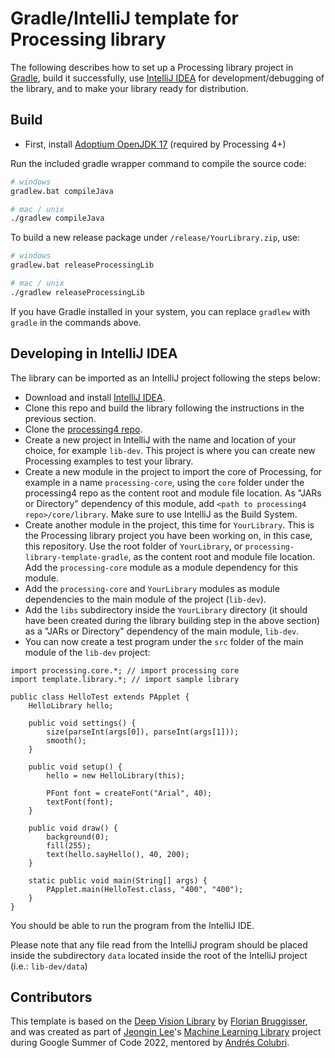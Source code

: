 # Gradle/IntelliJ template for Processing library 

The following describes how to set up a Processing library project in [Gradle](https://gradle.org/), build it successfully, use [IntelliJ IDEA](https://www.jetbrains.com/idea/) for development/debugging of the library, and to make your library ready for distribution.

## Build
- First, install [Adoptium OpenJDK 17](https://adoptium.net/) (required by Processing 4+)

Run the included gradle wrapper command to compile the source code:

```bash
# windows
gradlew.bat compileJava

# mac / unix
./gradlew compileJava
```

To build a new release package under `/release/YourLibrary.zip`, use:

```bash
# windows
gradlew.bat releaseProcessingLib

# mac / unix
./gradlew releaseProcessingLib
```

If you have Gradle installed in your system, you can replace ```gradlew``` with ```gradle``` in the commands above.

## Developing in IntelliJ IDEA

The library can be imported as an IntelliJ project following the steps below:

- Download and install [IntelliJ IDEA](https://www.jetbrains.com/idea/download/).
- Clone this repo and build the library following the instructions in the previous section.
- Clone the [processing4 repo](https://github.com/processing/processing4).
- Create a new project in IntelliJ with the name and location of your choice, for example ```lib-dev```. This project is where you can create new Processing examples to test your library.
- Create a new module in the project to import the core of Processing, for example in a name ```processing-core```, using the ```core``` folder under the processing4 repo as the content root and module file location. As "JARs or Directory" dependency of this module, add ```<path to processing4 repo>/core/library```. Make sure to use IntelliJ as the Build System.
- Create another module in the project, this time for ```YourLibrary```. This is the Processing library project you have been working on, in this case, this repository. Use the root folder of ```YourLibrary```, or ```processing-library-template-gradle```, as the content root and module file location. Add the ```processing-core``` module as a module dependency for this module.
- Add the ```processing-core``` and ```YourLibrary``` modules as module dependencies to the main module of the project (```lib-dev```). 
- Add the ```libs``` subdirectory inside the ```YourLibrary``` directory (it should have been created during the library building step in the above section) as a "JARs or Directory" dependency of the main module, ```lib-dev```.
- You can now create a test program under the ```src``` folder of the main module of the ```lib-dev``` project:

```
import processing.core.*; // import processing core
import template.library.*; // import sample library

public class HelloTest extends PApplet {
    HelloLibrary hello;

    public void settings() {
        size(parseInt(args[0]), parseInt(args[1]));
        smooth();
    }

    public void setup() {
        hello = new HelloLibrary(this);

        PFont font = createFont("Arial", 40);
        textFont(font);
    }

    public void draw() {
        background(0);
        fill(255);
        text(hello.sayHello(), 40, 200);
    }

    static public void main(String[] args) {
        PApplet.main(HelloTest.class, "400", "400");
    }
}
```

You should be able to run the program from the IntelliJ IDE.

Please note that any file read from the IntelliJ program should be placed inside the subdirectory ```data``` located inside the root of the IntelliJ project (i.e.: ```lib-dev/data```)

## Contributors

This template is based on the [Deep Vision Library](https://github.com/cansik/deep-vision-processing) by [Florian Bruggisser](https://github.com/cansik), and was created as part of [Jeongin Lee](https://github.com/jjeongin)'s [Machine Learning Library](https://github.com/jjeongin/ml4processing) project during Google Summer of Code 2022, mentored by [Andrés Colubri](https://github.com/codeanticode).